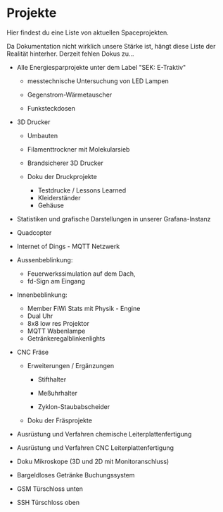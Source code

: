 # Projekte

Hier findest du eine Liste von aktuellen Spaceprojekten.

Da Dokumentation nicht wirklich unsere Stärke ist, hängt diese Liste der Realität hinterher. Derzeit fehlen Dokus zu...

-   Alle Energiesparprojekte unter dem Label "SEK: E-Traktiv"

    -   messtechnische Untersuchung von LED Lampen

    -   Gegenstrom-Wärmetauscher

    -   Funksteckdosen
-   3D Drucker

    -   Umbauten

    -   Filamenttrockner mit Molekularsieb
    -   Brandsicherer 3D Drucker
    -   Doku der Druckprojekte

        -   Testdrucke / Lessons Learned
        -   Kleiderständer
        -   Gehäuse
-   Statistiken und grafische Darstellungen in unserer Grafana-Instanz
-   Quadcopter
-   Internet of Dings - MQTT Netzwerk
-   Aussenbeblinkung:

    -   Feuerwerkssimulation auf dem Dach,
    -   fd-Sign am Eingang
-   Innenbeblinkung:

    -   Member FiWi Stats mit Physik - Engine
    -   Dual Uhr
    -   8x8 low res Projektor
    -   MQTT Wabenlampe
    -   Getränkeregalblinkenlights
-   CNC Fräse

    -   Erweiterungen / Ergänzungen

        -   Stifthalter

        -   Meßuhrhalter

        -   Zyklon-Staubabscheider
    -   Doku der Fräsprojekte
-   Ausrüstung und Verfahren chemische Leiterplattenfertigung
-   Ausrüstung und Verfahren CNC Leiterplattenfertigung
-   Doku Mikroskope (3D und 2D mit Monitoranschluss)
-   Bargeldloses Getränke Buchungssystem
-   GSM Türschloss unten
-   SSH Türschloss oben
